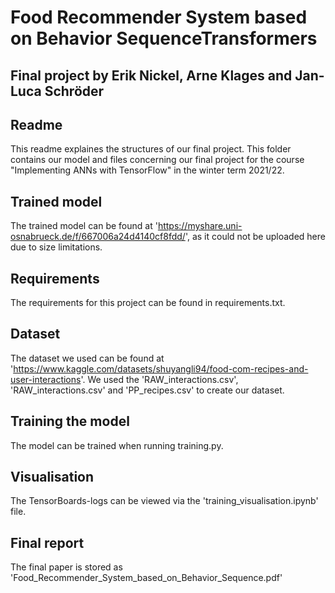 # Food Recommender System based on Behavior SequenceTransformers
## Final project by Erik Nickel, Arne Klages and Jan-Luca Schröder

## Readme
This readme explaines the structures of our final project.
This folder contains our model and files concerning our final project for the course "Implementing ANNs with TensorFlow" in the winter term 2021/22.

## Trained model
The trained model can be found at 'https://myshare.uni-osnabrueck.de/f/667006a24d4140cf8fdd/', as it could not be uploaded here due to size limitations.

## Requirements
The requirements for this project can be found in requirements.txt.

## Dataset
The dataset we used can be found at 'https://www.kaggle.com/datasets/shuyangli94/food-com-recipes-and-user-interactions'.
We used the 'RAW_interactions.csv', 'RAW_interactions.csv' and 'PP_recipes.csv' to create our dataset.

## Training the model
The model can be trained when running training.py.

## Visualisation
The TensorBoards-logs can be viewed via the 'training_visualisation.ipynb' file.

## Final report
The final paper is stored as 'Food_Recommender_System_based_on_Behavior_Sequence.pdf'
